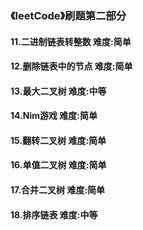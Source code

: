 ### 《leetCode》刷题第二部分
#### 11.二进制链表转整数        难度:简单
#### 12.删除链表中的节点        难度:简单
#### 13.最大二叉树       难度:中等
#### 14.Nim游戏       难度:简单
#### 15.翻转二叉树       难度:简单
#### 16.单值二叉树       难度:简单
#### 17.合并二叉树       难度:简单
#### 18.排序链表        难度:中等